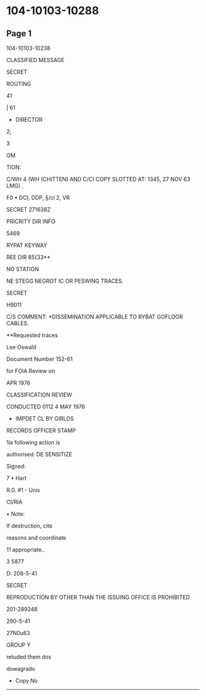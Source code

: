 # 104-10103-10288

## Page 1

104-10103-10238

CLASSIFIED MESSAGE

SECRET

ROUTING

41

| 61

* DIRECTOR

2;

3

OM

TION:

C/WH 4 (WH (CHITTEN) AND C/CI COPY SLOTTED AT: 1345, 27 NOV 63 LMG) .

F0 • DCI, DDP, §/cl 2, VR

SECRET 271638Z

PRICRITY DIR INFO

5469

RYPAT KEYWAY

REE DIR 85{33**

NO STATION

NE STEGG NEGROT IC OR PESWING TRACES.

SECRET

H9011

C/S COMMENT: *DISSEMINATION APPLICABLE TO RYBAT GOFLOOR CABLES.

**Requested traces

Lee Oswald

Document Number 152-61

for FOlA Review on

APR 1976

CLASSIFICATION REVIEW

CONDUCTED 0112 4 MAY 1976

- IMPDET CL BY GIRLOS

RECORDS OFFICER STAMP

1ia following action is

authorised: DE SENSITIZE

Signed:

7 • Hart

R.0. #1 - Unis

CI/RIA

• Note:

If destruction, cite

reasons and coordinate

11 appropriate..

3 5877

D: 208-5-41

SECRET

REPRODUCTION BY OTHER THAN THE ISSUING OFFICE IS PROHIBITED

201-289248

290-5-41

27N0u63

GROUP Y

retuded them dos

dowagrado

- Copy No.

---

